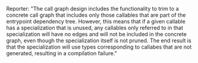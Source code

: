 Reporter: "The call graph design includes the functionality to trim to a concrete call graph that includes only those callables that are part of the entrypoint dependency tree. However, this means that if a given callable has a specialization that is unused, any callables only referred to in that specialization will have no edges and will not be included in the concrete graph, even though the specialization itself is not pruned. The end result is that the specialization will use types corresponding to callabes that are not generated, resulting in a compilation failure."